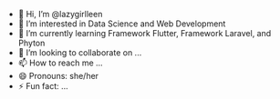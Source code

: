 - 👋 Hi, I’m @lazygirlleen 
- 👀 I’m interested in Data Science and Web Development
- 🌱 I’m currently learning Framework Flutter, Framework Laravel, and Phyton
- 💞️ I’m looking to collaborate on ...
- 📫 How to reach me ...
- 😄 Pronouns: she/her
- ⚡ Fun fact: ...

<!---
lazygirlleen/lazygirlleen is a ✨ special ✨ repository because its `README.md` (this file) appears on your GitHub profile.
You can click the Preview link to take a look at your changes.
--->
